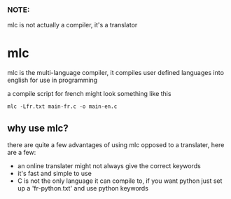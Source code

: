 ### NOTE:
mlc is not actually a compiler, it's a translator

# mlc
mlc is the multi-language compiler, it compiles user defined languages into english for use in programming

a compile script for french might look something like this
```
mlc -Lfr.txt main-fr.c -o main-en.c
```

## why use mlc?
there are quite a few advantages of using mlc opposed to a translater, here are a few:

- an online translater might not always give the correct keywords
- it's fast and simple to use
- C is not the only language it can compile to, if you want python just set up a 'fr-python.txt' and use python keywords
